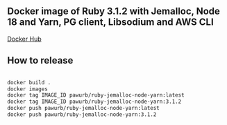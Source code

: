 ## Docker image of Ruby 3.1.2 with Jemalloc, Node 18 and Yarn, PG client, Libsodium and AWS CLI

[Docker Hub](https://hub.docker.com/repository/docker/pawurb/ruby-jemalloc-node-yarn)

## How to release

```bash

docker build .
docker images
docker tag IMAGE_ID pawurb/ruby-jemalloc-node-yarn:latest
docker tag IMAGE_ID pawurb/ruby-jemalloc-node-yarn:3.1.2
docker push pawurb/ruby-jemalloc-node-yarn:latest
docker push pawurb/ruby-jemalloc-node-yarn:3.1.2

```
